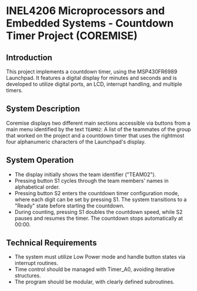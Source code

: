 # INEL4206 Microprocessors and Embedded Systems - Countdown Timer Project (COREMISE)

## Introduction
This project implements a countdown timer, using the MSP430FR6989 Launchpad. It features a digital display for minutes and seconds and is developed to utilize digital ports, an LCD, interrupt handling, and multiple timers.

## System Description
Coremise displays two different main sections accessible via buttons from a main menu identified by the text `TEAM02`: A list of the teammates of the group that worked on the project and a countdown timer that uses the rightmost four alphanumeric characters of the Launchpad's display.

## System Operation
- The display initially shows the team identifier ("TEAM02").
- Pressing button S1 cycles through the team members' names in alphabetical order.
- Pressing button S2 enters the countdown timer configuration mode, where each digit can be set by pressing S1. The system transitions to a "Ready" state before starting the countdown.
- During counting, pressing S1 doubles the countdown speed, while S2 pauses and resumes the timer. The countdown stops automatically at 00:00.

## Technical Requirements
- The system must utilize Low Power mode and handle button states via interrupt routines.
- Time control should be managed with Timer_A0, avoiding iterative structures.
- The program should be modular, with clearly defined subroutines.
